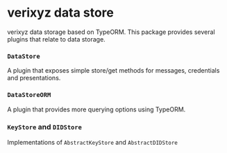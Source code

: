 # verixyz data store

verixyz data storage based on TypeORM.
This package provides several plugins that relate to data storage.

### `DataStore`
A plugin that exposes simple store/get methods for messages, credentials and presentations.

### `DataStoreORM`
A plugin that provides more querying options using TypeORM.

### `KeyStore` and `DIDStore`

Implementations of `AbstractKeyStore` and `AbstractDIDStore`
